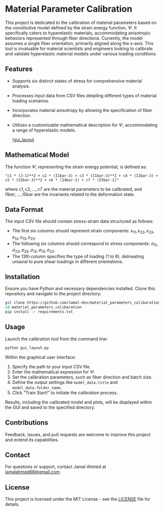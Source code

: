 # Material Parameter Calibration

This project is dedicated to the calibration of material parameters based on the constitutive model defined by the strain energy function, $\Psi$. It specifically caters to hyperelastic materials, accommodating anisotropic behaviors represented through fiber directions. Currently, the model assumes a single fiber orientation, primarily aligned along the x-axis. This tool is invaluable for material scientists and engineers looking to calibrate and validate hyperelastic material models under various loading conditions.

## Features

- Supports six distinct states of stress for comprehensive material analysis.
- Processes input data from CSV files detailing different types of material loading scenarios.
- Incorporates material anisotropy by allowing the specification of fiber direction.
- Utilizes a customizable mathematical description for $\Psi$, accommodating a range of hyperelastic models.

  [!gui_layout](data/gui_layout.png)

## Mathematical Model

The function $\Psi$, representing the strain energy potential, is defined as:
```
"c1 * (J-1)**2 + c2 * (I1bar-3) + c3 * (I1bar-3)**2 + c4 * (I2bar-3) + c5 * (I2bar-3)**2 + c6 * (I4bar-1) + c7 * (I5bar-1)"
```
where $c1, c2,..., c7$ are the material parameters to be calibrated, and $I1bar, ..., I5bar$ are the invariants related to the deformation state.

## Data Format

The input CSV file should contain stress-strain data structured as follows:
- The first six columns should represent strain components: $\varepsilon_{11}, \varepsilon_{22}, \varepsilon_{33}, \varepsilon_{12}, \varepsilon_{13}, \varepsilon_{23}$.
- The following six columns should correspond to stress components: $\sigma_{11}, \sigma_{22}, \sigma_{33}, \sigma_{12}, \sigma_{13}, \sigma_{23}$.
- The 13th column specifies the type of loading (1 to 6), delineating uniaxial to pure shear loadings in different orientations.

## Installation

Ensure you have Python and necessary dependencies installed. Clone this repository and navigate to the project directory:

```bash
git clone https://github.com/Jamal-dev/material_parameters_calibaration/
cd material_parameters_calibaration
pip install -r requirements.txt
```

## Usage

Launch the calibration tool from the command line:

```bash
python gui_layout.py
```

Within the graphical user interface:
1. Specify the path to your input CSV file.
2. Enter the mathematical expression for $\Psi$.
3. Set the calibration parameters, such as fiber direction and batch size.
4. Define the output settings like `model_data.title` and `model_data.folder_name`.
5. Click "Train Start!" to initiate the calibration process.

Results, including the calibrated model and plots, will be displayed within the GUI and saved to the specified directory.

## Contributions

Feedback, issues, and pull requests are welcome to improve this project and extend its capabilities.

## Contact

For questions or support, contact Jamal Ahmed at jamalahmed68@gmail.com.

## License

This project is licensed under the MIT License - see the [LICENSE](LICENSE) file for details.
